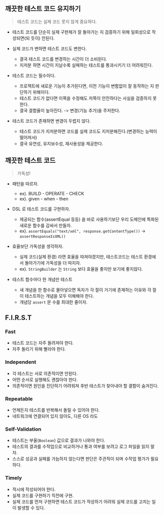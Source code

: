 ## 깨끗한 테스트 코드 유지하기
> 테스트 코드는 실제 코드 못지 않게 중요하다.

- 테스트 코드를 단순히 실제 구현체가 잘 돌아가는 지 검증하기 위해 일회성으로 작성되면(되 듯이) 안된다.
- 실제 코드가 변하면 테스트 코드도 변한다.
  - 결국 테스트 코드를 변경하는 시간이 더 소비된다.
  - 지저분 하면 시간이 지날수록 실패하는 테스트를 통과시키기 더 어려워진다.
- 테스트 코드는 필수이다.
  - 프로젝트에 새로운 기능이 추가된다면, 이전 기능이 변함없이 잘 동작하는 지 판단하기 위해이다.
  - 테스트 코드가 없다면 이쪽을 수정해도 저쪽이 안전하다는 사실을 검증하지 못한다.
  - 결국 결함율이 높아진다. -> 변경(기능 추가)을 주저한다.

- 테스트 코드가 존재하면 변경이 두렵지 않다.
  - 테스트 코드가 지저분하면 코드를 실제 코드도 지저분해진다.(변경하는 능력이 떨어져서)
  - 결국 유연성, 유지보수성, 재사용성을 제공한다.


## 깨끗한 테스트 코드
>가독성!

- 패턴을 따르자.
  - ex). BUILD - OPERATE - CHECK 
  - ex). given - when - then

- DSL 로 테스트 코드를 구현하자.
  - 제공되는 함수(assertEqual 등등) 을 바로 사용하기보단 우리 도메인에 특화된 새로운 함수를 감싸서 만들자.
  - ex). `assertEquals("text/xml", response.getContentType())` -> `assertResponseIsXML()` 

- 효율보단 가독성을 생각하자.
  - 실제 코드(실제 환경) 라면 효율을 따져야겠지만, 테스트코드는 테스트 환경에서 돌아가기에 가독성을 더 따지자.
  - ex). `StringBuilder` 는 `String` 보다 효율을 좋지만 보기에 좋지않다.

- 테스트 함수마다 한 개념만 테스트
  - 새 개념을 한 함수로 몰아넣으면 독자가 각 절이 거기에 존재하는 이유와 각 절이 테스트하는 개념을 모두 이해해야 한다.
  - 개념당 `assert` 문 수를 최대한 줄이자.
  

## F.I.R.S.T

### Fast
- 테스트 코드는 자주 돌려져야 한다.
- 자주 돌리기 위해 빨라야 한다.

### Independent
- 각 테스트는 서로 의존적이면 안된다.
- 어떤 순서로 실행해도 괜찮아야 한다.
- 의존적이면 원인을 진단하기 어려워져 후반 테스트가 찾아내야 할 결함이 숨겨진다.

### Repeatable
- 언제든지 테스트를 반복해서 돌릴 수 있어야 한다.
- 네트워크에 연결되어 있지 않아도, 다른 OS 라도

### Self-Validation
- 테스트는 부울(`Boolean`) 값으로 결과가 나와야 한다.
- 테스트의 결과를 수작업으로 비교하거나 통과 여부를 보려고 로그 파일을 읽지 말자.
- 스스로 성공과 실패를 가늠하지 않는다면 판단은 주관적이 되며 수작업 평가가 필요하다.

### Timely
- 적시에 작성되어야 한다.
- 실제 코드를 구현하기 직전에 구현.
- 실제 코드를 먼저 구현하면 테스트 코드가 작성하기 어려워 실제 코드를 고치는 일이 발생할 수 있다.